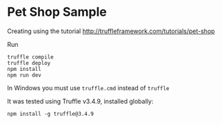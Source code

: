 # Pet Shop Sample

Creating using the tutorial http://truffleframework.com/tutorials/pet-shop

Run
```
truffle compile
truffle deploy
npm install
npm run dev
```

In Windows you must use `truffle.cmd` instead of `truffle`

It was tested using Truffle v3.4.9, installed globally:

```
npm install -g truffle@3.4.9
```



